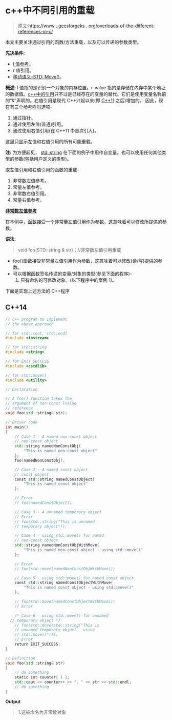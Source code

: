 # c++中不同引用的重载

> 原文:[https://www . geesforgeks . org/overloads-of-the-different-references-in-c/](https://www.geeksforgeeks.org/overloads-of-the-different-references-in-c/)

本文主要关注通过引用的函数/方法重载，以及可以传递的参数类型。

**先决条件:**

*   [l 值参考](https://www.geeksforgeeks.org/lvalues-references-and-rvalues-references-in-c-with-examples/)。
*   r 值引用。
*   [移动语义–STD::Move()](https://www.geeksforgeeks.org/stdmove-in-utility-in-c-move-semantics-move-constructors-and-move-assignment-operators/)。

**概述:**
l 值指的是识别一个对象的内存位置。r-value 指的是存储在内存中某个地址的数据值。[c++中的引用](https://www.geeksforgeeks.org/references-in-c/)只不过是已经存在的变量的替代。它们是使用变量名称前的“&”声明的。右值引用是现代 C++兴起以来(即 [C++11](https://www.geeksforgeeks.org/c-11-vs-c-14-vs-c-17/) 之后)增加的。
因此，现在有三个[参考呼叫](https://www.geeksforgeeks.org/difference-between-call-by-value-and-call-by-reference/)选项-

1.  通过指针。
2.  通过使用左值(普通)引用。
3.  通过使用右值引用(在 C++11 中首次引入)。

这里只显示左值和右值引用的所有可能重载。

**注:**
为方便起见， [std::string](https://www.geeksforgeeks.org/stdstring-class-in-c/) 在下面的例子中用作自变量。也可以使用任何其他类型的参数(包括用户定义的类型)。

取左值引用和右值引用的函数的重载-

1.  非常数左值参考。
2.  常量左值参考。
3.  非常数右值引用。
4.  常量右值参考。

**<u>非常数左值参考</u>**

在本例中，[函数](https://www.geeksforgeeks.org/functions-in-c/)接受一个非常量左值引用作为参数，这意味着可以修改所提供的参数。

**语法:**

> void foo(STD::string & str)；//非常数左值引用重载

*   foo()函数接受非常量左值引用作为参数，这意味着可以修改(读/写)提供的参数。
*   可以根据函数签名传递的变量/对象的类型(参见下面的程序)-
    1.  只有命名的可修改对象。(以下程序中的案例 1)。

下面是实现上述方法的 C++程序

## C++14

```cpp
// C++ program to implement
// the above approach

// for std::cout, std::endl
#include <iostream>

// for std::string
#include <string>

// for EXIT_SUCCESS
#include <cstdlib>

// for std::move()
#include <utility>

// Declaration

// A foo() function takes the
// argument of non-const lvalue
// reference
void foo(std::string& str);

// Driver code
int main()
{
    // Case 1 - A named non-const object
    // non-const object
    std::string namedNonConstObj{
        "This is named non-const object"
    };
    foo(namedNonConstObj);

    // Case 2 - A named const object
    // const object
    const std::string namedConstObject{
        "This is named const object"
    };

    // Error
    // foo(namedConstObject);

    // Case 3 - A unnamed temporary object
    // Error
    // foo(std::string("This is unnamed
    // temporary object"));

    // Case 4 - using std::move() for named
    // non-const object
    std::string namedNonConstObjWithMove{
        "This is named non-const object - using std::move()"
    };

    // Error
    // foo(std::move(namedNonConstObjWithMove));

    // Case 5 - using std::move() for named const object
    const std::string namedConstObjectWithMove{
        "This is named const object - using std::move()"
    };

    // foo(std::move(namedConstObjectWithMove));
    // Error

    /* Case 6 - using std::move() for unnamed 
  // temporary object */
    // foo(std::move(std::string("This is
    // unnamed temporary object - using
    // std::move()")));
    // Error
    return EXIT_SUCCESS;
}

// Definition
void foo(std::string& str)
{
    // do something
    static int counter{ 1 };
    std::cout << counter++ << ". " << str << std::endl;
    // do something
}
```

**Output**

> 1.这被命名为非常数对象